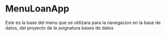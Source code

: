 # MenuLoanApp
Este es la base del menu que se utilizara para la navegacion en la base de datos, del proyecto de la asignatura bases de datos
